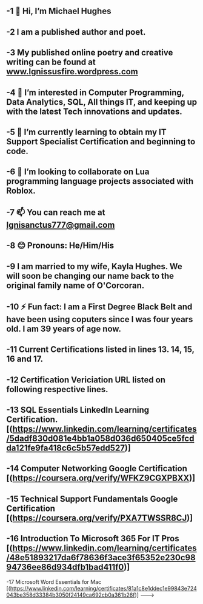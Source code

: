 -1 👋 Hi, I’m Michael Hughes
-
-2 I am a published author and poet.
-
-3 My published online poetry and creative writing can be found at www.Ignissusfire.wordpress.com
-
-4 👀 I’m interested in Computer Programming, Data Analytics, SQL, All things IT, and keeping up with the latest Tech innovations and updates.
-
-5 🌱 I’m currently learning to obtain my IT Support Specialist Certification and beginning to code.
-
-6 💞️ I’m looking to collaborate on Lua programming language projects associated with Roblox.
-
-7 📫 You can reach me at Ignisanctus777@gmail.com
-
-8 😊 Pronouns: He/Him/His
-
-9 I am married to my wife, Kayla Hughes.
We will soon be changing our name back to the original family name of O'Corcoran.
-
-10 ⚡ Fun fact: I am a First Degree Black Belt and have been using coputers since I was four years old. I am 39 years of age now.
-
-11 Current Certifications listed in lines 13. 14, 15, 16 and 17.
-
-12 Certification Vericiation URL listed on following respective lines.
-
-13 SQL Essentials LinkedIn Learning Certification. [(https://www.linkedin.com/learning/certificates/5dadf830d081e4bb1a058d036d650405ce5fcdda121fe9fa418c6c5b57edd527)]
-
-14 Computer Networking Google Certification
[(https://coursera.org/verify/WFKZ9CGXPBXX)]
-
-15 Technical Support Fundamentals Google Certification
[(https://coursera.org/verify/PXA7TWSSR8CJ)]
-
-16 Introduction To Microsoft 365 For IT Pros
[(https://www.linkedin.com/learning/certificates/48e51893217da6f78636f3ace3f65352e230c9894736ee86d934dfb1bad411f0)]
-
-17 Microsoft Word Essentials for Mac
[(https://www.linkedin.com/learning/certificates/81a1c8e1ddec1e99843e724043be358d33384b3050f24149ca692cb0a361b26f)]
--->
